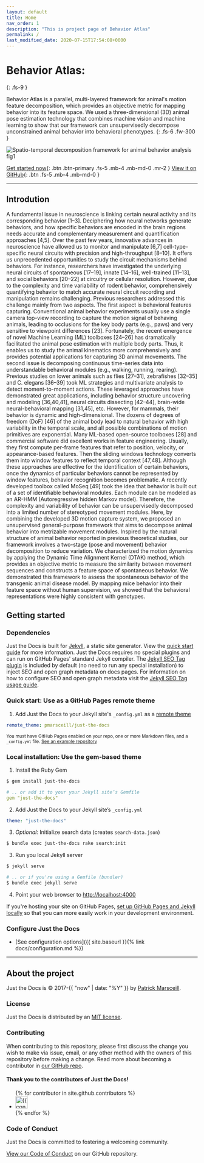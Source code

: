 ```yaml
---
layout: default
title: Home
nav_order: 1
description: "This is project page of Behavior Atlas"
permalink: /
last_modified_date: 2020-07-15T17:54:08+0000
---
```


# Behavior Atlas: 
{: .fs-9 }

Behavior Atlas is a parallel, multi-layered framework for animal's motion feature decomposition, which provides an objective metric for mapping behavior into its feature space. We used a three-dimensional (3D) animal pose estimation technology that combines machine vision and machine learning to show that our framework can unsupervisedly decompose unconstrained animal behavior into behavioral phenotypes. 
{: .fs-6 .fw-300 }

![Spatio-temporal decomposition framework for animal behavior analysis fig1](https://behavioratlas.netlify.app/imgs/fig1.svg "Figure1")

[Get started now](#getting-started){: .btn .btn-primary .fs-5 .mb-4 .mb-md-0 .mr-2 } [View it on GitHub](https://github.com/huangkang314/HierBehaveTome){: .btn .fs-5 .mb-4 .mb-md-0 }

---
## Introdution
A fundamental issue in neuroscience is linking certain neural activity and its corresponding behavior [1–3]. Deciphering how neural networks generate behaviors, and how specific behaviors are encoded in the brain regions needs accurate and complementary measurement and quantification approaches [4,5]. Over the past few years, innovative advances in neuroscience have allowed us to monitor and manipulate [6,7] cell-type-specific neural circuits with precision and high-throughput [8–10]. It offers us unprecedented opportunities to study the circuit mechanisms behind behaviors. For instance, researchers have investigated the underlying neural circuits of spontaneous [17–19], innate [14–16], well-trained [11–13], and social behaviors [20–22] at circuitry or cellular resolution. However, due to the complexity and time variability of rodent behavior, comprehensively quantifying behavior to match accurate neural circuit recording and manipulation remains challenging.
Previous researchers addressed this challenge mainly from two aspects. The first aspect is behavioral features capturing. Conventional animal behavior experiments usually use a single camera top-view recording to capture the motion signal of behaving animals, leading to occlusions for the key body parts (e.g., paws) and very sensitive to viewpoint differences [23]. Fortunately, the recent emergence of novel Machine Learning (ML) toolboxes [24–26] has dramatically facilitated the animal pose estimation with multiple body parts. Thus, it enables us to study the animal kinematics more comprehensively and provides potential applications for capturing 3D animal movements. The second issue is decomposing continuous time-series data into understandable behavioral modules (e.g., walking, running, rearing). Previous studies on lower animals such as flies [27–31], zebrafishes [32–35] and C. elegans [36–39] took ML strategies and multivariate analysis to detect moment-to-moment actions. These leveraged approaches have demonstrated great applications, including behavior structure uncovering and modeling [36,40,41], neural circuits dissecting [42–44], brain-wide neural-behavioral mapping [31,45], etc. 
However, for mammals, their behavior is dynamic and high-dimensional. The dozens of degrees of freedom (DoF) [46] of the animal body lead to natural behavior with high variability in the temporal scale, and all possible combinations of motion primitives are exponential. Many ML-based open-source toolboxes [28] and commercial software did excellent works in feature engineering. Usually, they first compute per-frame features that refer to position, velocity, or appearance-based features. Then the sliding windows technology converts them into window features to reflect temporal context [47,48]. Although these approaches are effective for the identification of certain behaviors, once the dynamics of particular behaviors cannot be represented by window features, behavior recognition becomes problematic. A recently developed toolbox called MoSeq [49] took the idea that behavior is built out of a set of identifiable behavioral modules. Each module can be modeled as an AR-HMM (Autoregressive hidden Markov model). Therefore, the complexity and variability of behavior can be unsupervisedly decomposed into a limited number of stereotyped movement modules. 
Here, by combining the developed 3D motion capture system, we proposed an unsupervised general-purpose framework that aims to decompose animal behavior into metrizable movement modules. Inspired by the natural structure of animal behavior reported in previous theoretical studies, our framework involves a two-stage (pose and movement) behavior decomposition to reduce variation. We characterized the motion dynamics by applying the Dynamic Time Alignment Kernel (DTAK) method, which provides an objective metric to measure the similarity between movement sequences and constructs a feature space of spontaneous behavior. We demonstrated this framework to assess the spontaneous behavior of the transgenic animal disease model. By mapping mice behavior into their feature space without human supervision, we showed that the behavioral representations were highly consistent with genotypes.


## Getting started

### Dependencies

Just the Docs is built for [Jekyll](https://jekyllrb.com), a static site generator. View the [quick start guide](https://jekyllrb.com/docs/) for more information. Just the Docs requires no special plugins and can run on GitHub Pages' standard Jekyll compiler. The [Jekyll SEO Tag plugin](https://github.com/jekyll/jekyll-seo-tag) is included by default (no need to run any special installation) to inject SEO and open graph metadata on docs pages. For information on how to configure SEO and open graph metadata visit the [Jekyll SEO Tag usage guide](https://jekyll.github.io/jekyll-seo-tag/usage/).

### Quick start: Use as a GitHub Pages remote theme

1. Add Just the Docs to your Jekyll site's `_config.yml` as a [remote theme](https://blog.github.com/2017-11-29-use-any-theme-with-github-pages/)
```yaml
remote_theme: pmarsceill/just-the-docs
```
<small>You must have GitHub Pages enabled on your repo, one or more Markdown files, and a `_config.yml` file. [See an example repository](https://github.com/pmarsceill/jtd-remote)</small>

### Local installation: Use the gem-based theme

1. Install the Ruby Gem
```bash
$ gem install just-the-docs
```
```yaml
# .. or add it to your your Jekyll site’s Gemfile
gem "just-the-docs"
```
2. Add Just the Docs to your Jekyll site’s `_config.yml`
```yaml
theme: "just-the-docs"
```
3. _Optional:_ Initialize search data (creates `search-data.json`)
```bash
$ bundle exec just-the-docs rake search:init
```
3. Run you local Jekyll server
```bash
$ jekyll serve
```
```bash
# .. or if you're using a Gemfile (bundler)
$ bundle exec jekyll serve
```
4. Point your web browser to [http://localhost:4000](http://localhost:4000)

If you're hosting your site on GitHub Pages, [set up GitHub Pages and Jekyll locally](https://help.github.com/en/articles/setting-up-your-github-pages-site-locally-with-jekyll) so that you can more easily work in your development environment.

### Configure Just the Docs

- [See configuration options]({{ site.baseurl }}{% link docs/configuration.md %})

---

## About the project

Just the Docs is &copy; 2017-{{ "now" | date: "%Y" }} by [Patrick Marsceill](http://patrickmarsceill.com).

### License

Just the Docs is distributed by an [MIT license](https://github.com/pmarsceill/just-the-docs/tree/master/LICENSE.txt).

### Contributing

When contributing to this repository, please first discuss the change you wish to make via issue,
email, or any other method with the owners of this repository before making a change. Read more about becoming a contributor in [our GitHub repo](https://github.com/pmarsceill/just-the-docs#contributing).

#### Thank you to the contributors of Just the Docs!

<ul class="list-style-none">
{% for contributor in site.github.contributors %}
  <li class="d-inline-block mr-1">
     <a href="{{ contributor.html_url }}"><img src="{{ contributor.avatar_url }}" width="32" height="32" alt="{{ contributor.login }}"/></a>
  </li>
{% endfor %}
</ul>

### Code of Conduct

Just the Docs is committed to fostering a welcoming community.

[View our Code of Conduct](https://github.com/pmarsceill/just-the-docs/tree/master/CODE_OF_CONDUCT.md) on our GitHub repository.
